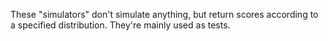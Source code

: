 These "simulators" don't simulate anything, but return scores according to a
specified distribution. They're mainly used as tests.

